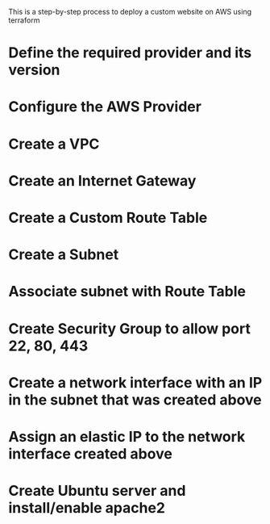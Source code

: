 This is a step-by-step process to deploy a custom website on AWS using terraform

# Define the required provider and its version

# Configure the AWS Provider

# Create a VPC

# Create an Internet Gateway

# Create a Custom Route Table

# Create a Subnet

# Associate subnet with Route Table

# Create Security Group to allow port 22, 80, 443

# Create a network interface with an IP in the subnet that was created above

# Assign an elastic IP to the network interface created above

# Create Ubuntu server and install/enable apache2


